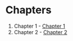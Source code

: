 # Chapters

1. Chapter 1 - [Chapter 1](./chapters/1-time-space-complexity.md)
2. Chapter 2 - [Chapter 2](./chapters/2-arrays.md)